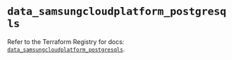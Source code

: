 # `data_samsungcloudplatform_postgresqls`

Refer to the Terraform Registry for docs: [`data_samsungcloudplatform_postgresqls`](https://registry.terraform.io/providers/samsungsdscloud/samsungcloudplatform/3.13.0/docs/data-sources/postgresqls).

